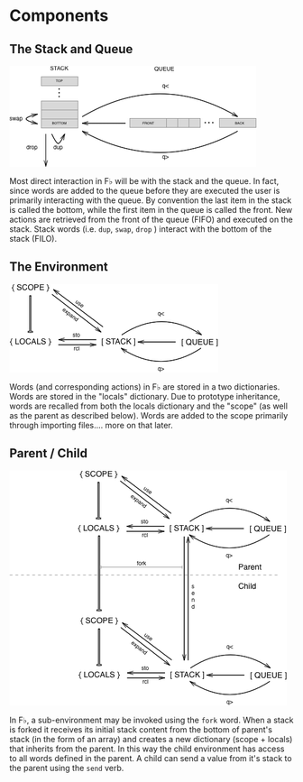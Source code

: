 # Components

## The Stack and Queue

![](./assets/stack+queue.png)

Most direct interaction in F♭ will be with the stack and the queue.  In fact, since words are added to the queue before they are executed the user is primarily interacting with the queue.  By convention the last item in the stack is called the bottom, while the first item in the queue is called the front.  New actions are retrieved from the front of the queue \(FIFO\) and executed on the stack.  Stack words \(i.e. `dup`, `swap`, `drop` \) interact with the bottom of the stack \(FILO\).

## The Environment

![](./assets/ENV.png)

Words \(and corresponding actions\) in F♭ are stored in a two dictionaries.  Words are stored in the "locals" dictionary.  Due to prototype inheritance,  words are recalled from both the locals dictionary and the "scope" \(as well as the parent as described below\).  Words are added to the scope primarily through importing files.... more on that later.

## Parent / Child

![](./assets/parent+child.png)

In F♭, a sub-environment may be invoked using the `fork` word.  When a stack is forked it receives its initial stack content from the bottom of parent's stack \(in the form of an array\) and creates a new dictionary \(scope + locals\) that inherits from the parent.  In this way the child environment has access to all words defined in the parent.  A child can send a value from it's stack to the parent using the `send` verb.

